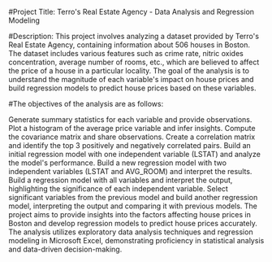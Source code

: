 #Project Title: Terro's Real Estate Agency - Data Analysis and Regression Modeling

#Description:
This project involves analyzing a dataset provided by Terro's Real Estate Agency, containing information about 506 houses in Boston. The dataset includes various features such as crime rate, nitric oxides concentration, average number of rooms, etc., which are believed to affect the price of a house in a particular locality. The goal of the analysis is to understand the magnitude of each variable's impact on house prices and build regression models to predict house prices based on these variables.

#The objectives of the analysis are as follows:

Generate summary statistics for each variable and provide observations.
Plot a histogram of the average price variable and infer insights.
Compute the covariance matrix and share observations.
Create a correlation matrix and identify the top 3 positively and negatively correlated pairs.
Build an initial regression model with one independent variable (LSTAT) and analyze the model's performance.
Build a new regression model with two independent variables (LSTAT and AVG_ROOM) and interpret the results.
Build a regression model with all variables and interpret the output, highlighting the significance of each independent variable.
Select significant variables from the previous model and build another regression model, interpreting the output and comparing it with previous models.
The project aims to provide insights into the factors affecting house prices in Boston and develop regression models to predict house prices accurately. The analysis utilizes exploratory data analysis techniques and regression modeling in Microsoft Excel, demonstrating proficiency in statistical analysis and data-driven decision-making.

